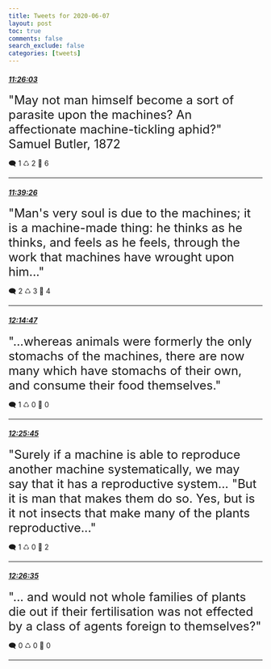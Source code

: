 ```yaml
---
title: Tweets for 2020-06-07
layout: post
toc: true
comments: false
search_exclude: false
categories: [tweets]
---
```



#### <a href = "https://twitter.com/deepfates/status/1269682044017061888">*11:26:03*</a>

<font size="5">"May not man himself become a sort of parasite upon the machines? An affectionate machine-tickling aphid?"  Samuel Butler, 1872</font>



🗨️ 1 ♺ 2 🤍  6   

---
    
#### <a href = "https://twitter.com/deepfates/status/1269685414043910144">*11:39:26*</a>

<font size="5">"Man's very soul is due to the machines; it is a machine-made thing: he thinks as he thinks, and feels as he feels, through the work that machines have wrought upon him..."</font>



🗨️ 2 ♺ 3 🤍  4   

---
    
#### <a href = "https://twitter.com/deepfates/status/1269694309881638912">*12:14:47*</a>

<font size="5">"...whereas animals were formerly the only stomachs of the machines, there are now many which have stomachs of their own, and consume their food themselves."</font>



🗨️ 1 ♺ 0 🤍  0   

---
    
#### <a href = "https://twitter.com/deepfates/status/1269697068374745093">*12:25:45*</a>

<font size="5">"Surely if a machine is able to reproduce another machine systematically, we may say that it has a reproductive system...   "But it is man that makes them do so. Yes, but is it not insects that make many of the plants reproductive..."</font>



🗨️ 1 ♺ 0 🤍  2   

---
    
#### <a href = "https://twitter.com/deepfates/status/1269697276571574272">*12:26:35*</a>

<font size="5">"... and would not whole families of plants die out if their fertilisation was not effected by a class of agents foreign to themselves?"</font>



🗨️ 0 ♺ 0 🤍  0   

---
    
            
